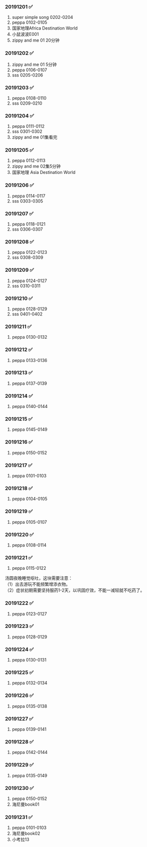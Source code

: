 ### 20191201  :white_check_mark:
1. super simple song 0202-0204
2. peppa 0102-0105
3. 国家地理Africa  Destination World
4. 小鼠波波E001
5. zippy and me 01 20分钟
### 20191202  :white_check_mark:
1. zippy and me 01 5分钟
2. peppa 0106-0107
3. sss 0205-0206
### 20191203  :white_check_mark:
1. peppa 0108-0110
2. sss 0209-0210
### 20191204  :white_check_mark:
1. peppa 0111-0112
2. sss 0301-0302
3. zippy and me 01集看完

### 20191205  :white_check_mark:
1. peppa 0112-0113
2. zippy and me 02集5分钟
3. 国家地理 Asia  Destination World

### 20191206  :white_check_mark:
1. peppa 0114-0117
2. sss 0303-0305

### 20191207  :white_check_mark:
1. peppa 0118-0121
2. sss 0306-0307

### 20191208  :white_check_mark:
1. peppa 0122-0123
2. sss 0308-0309

### 20191209  :white_check_mark:
1. peppa 0124-0127
2. sss 0310-0311

### 20191210  :white_check_mark:
1. peppa 0128-0129
2. sss 0401-0402

### 20191211  :white_check_mark:
1. peppa 0130-0132

### 20191212  :white_check_mark:
1. peppa 0133-0136

### 20191213  :white_check_mark:
1. peppa 0137-0139

### 20191214  :white_check_mark:
1. peppa 0140-0144

### 20191215  :white_check_mark:
1. peppa 0145-0149

### 20191216  :white_check_mark:
1. peppa 0150-0152

### 20191217  :white_check_mark:
1. peppa 0101-0103

### 20191218  :white_check_mark:
1. peppa 0104-0105

### 20191219  :white_check_mark:
1. peppa 0105-0107

### 20191220  :white_check_mark:
1. peppa 0108-0114

### 20191221  :white_check_mark:
1. peppa 0115-0122  

汤圆夜晚睡觉呕吐，这块需要注意：  
（1）出去游玩不能频繁增添衣物。  
（2）症状初期需要坚持服药1-2天，以巩固疗效，不能一减轻就不吃药了。

### 20191222  :white_check_mark:
1. peppa 0123-0127

### 20191223  :white_check_mark:
1. peppa 0128-0129

### 20191224  :white_check_mark:
1. peppa 0130-0131

### 20191225  :white_check_mark:
1. peppa 0132-0134

### 20191226  :white_check_mark:
1. peppa 0135-0138

### 20191227  :white_check_mark:
1. peppa 0139-0141

### 20191228  :white_check_mark:
1. peppa 0142-0144

### 20191229  :white_check_mark:
1. peppa 0135-0149

### 20191230  :white_check_mark:
1. peppa 0150-0152
2. 海尼曼book01

### 20191231  :white_check_mark:
1. peppa 0101-0103
2. 海尼曼book02
3. 小考拉13